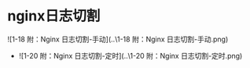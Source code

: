 # nginx日志切割

![1-18 附：Nginx 日志切割-手动](..\1-18 附：Nginx 日志切割-手动.png)

- ![1-20 附：Nginx 日志切割-定时](..\1-20 附：Nginx 日志切割-定时.png)